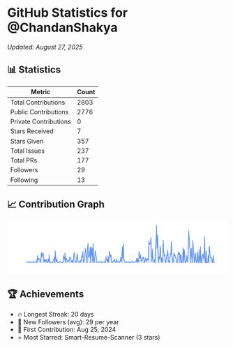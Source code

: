 # GitHub Statistics for @ChandanShakya
*Updated: August 27, 2025*

## 📊 Statistics
| Metric | Count |
|--------|--------|
| Total Contributions | 2803 |
| Public Contributions | 2776 |
| Private Contributions | 0 |
| Stars Received | 7 |
| Stars Given | 357 |
| Total Issues | 237 |
| Total PRs | 177 |
| Followers | 29 |
| Following | 13 |

## 📈 Contribution Graph

![Contribution Graph](./contribution_graph.png)

## 🏆 Achievements

- 🔥 Longest Streak: 20 days
- 👥 New Followers (avg): 29 per year
- 📅 First Contribution: Aug 25, 2024
- ⭐ Most Starred: Smart-Resume-Scanner (3 stars)
